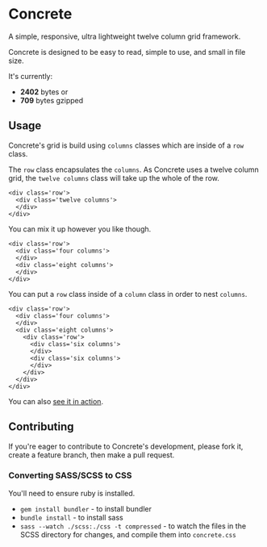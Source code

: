 # Concrete

A simple, responsive, ultra lightweight twelve column grid framework.


Concrete is designed to be easy to read, simple to use, and small in file size.

It's currently:
* **2402** bytes or
* **709** bytes gzipped

## Usage

Concrete's grid is build using `columns` classes which are inside of a `row` class.

The `row` class encapsulates the `columns`. As Concrete uses a twelve column grid, the `twelve columns` class will take up the whole of the row.

    <div class='row'>
      <div class='twelve columns'>
      </div>
    </div>

You can mix it up however you like though.

    <div class='row'>
      <div class='four columns'>
      </div>
      <div class='eight columns'>
      </div>
    </div>

You can put a `row` class inside of a `column` class in order to nest `columns`.

    <div class='row'>
      <div class='four columns'>
      </div>
      <div class='eight columns'>
        <div class='row'>
          <div class='six columns'>
          </div>
          <div class='six columns'>
          </div>
        </div>
      </div>
    </div>

You can also [see it in action](http://davidlumley.github.io/concrete/).

## Contributing

If you're eager to contribute to Concrete's development, please fork it, create a feature branch, then make a pull request.

### Converting SASS/SCSS to CSS

You'll need to ensure ruby is installed.

* `gem install bundler` - to install bundler
* `bundle install` - to install sass
* `sass --watch ./scss:./css -t compressed` - to watch the files in the SCSS directory for changes, and compile them into `concrete.css`
